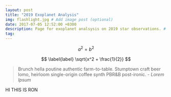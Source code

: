 ```yaml
---
layout: post
title: "2019 Exoplanet Analysis"
img: flashlight.jpg # Add image post (optional)
date: 2017-07-05 12:52:00 +0300
description: Page for exoplanet analsysis on 2019 star observations. # Add post description (optional)
tag: 
---
```

$$ \label{label} a^2 = b^2 $$

$$ \label{label} \sqrt{x^2 + \frac{1}{2}} $$

> Brunch hella poutine authentic farm-to-table. Stumptown craft beer lomo, heirloom single-origin coffee synth PBR&B post-ironic. <cite>- Lorem Ipsum</cite>

HI THIS IS RON    
